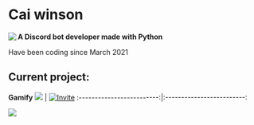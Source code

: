 # Cai winson
<img align="left" src="https://lanyard.cnrad.dev/api/720900711260487681">

**A Discord bot developer made with Python**

Have been coding since March 2021
<br clear="left"/>

## Current project:
**Gamify**
![](https://cdn.discordapp.com/avatars/909367670833561600/ae7b0acc222c2c9cda70d051357ff20a.png?size=256) | [![Invite](https://media.discordapp.net/attachments/972386427205734471/985588331775656056/button_invite-gamify_1.png)](https://discord.com/oauth2/authorize?client_id=909367670833561600&permissions=268520514&scope=bot)
:-------------------------:|:-------------------------:


[![](https://github-readme-stats.vercel.app/api?username=Caiwinson&show_icons=true&theme=blueberry)](https://github.com/Caiwinson)
